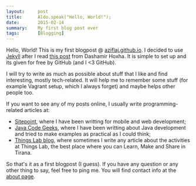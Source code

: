 ```yaml
---
layout:     post
title:      Aldo.speak("Hello, World!");
date:       2015-02-14
summary:    My first blog post ever
tags:       [Blogging]
---
```


<p>
Hello, World! This is my first blogpost @ <a href="http://aziflaj.github.io/">aziflaj.github.io</a>. I decided to use <a href="http://jekyllrb.com/">Jekyll</a> after I read <a href="http://goo.gl/2TY3e5" target="_blank">this post</a> from Dashamir Hoxha. It is simple to set up and its given for free by GitHub (and I <3 GitHub).
</p>

<p>
I will try to write as much as possible about stuff that I like and find interesting, mostly tech-related. It will help me to remember some stuff (for example Vagrant setup, which I always forget) and maybe helps other people too.
</p>

<p>
If you want to see any of my posts online, I usually write programming-related articles at:

<ul>
<li> <a href="http://www.sitepoint.com/author/aldoziflaj" target="_blank">Sitepoint</a>, where I have been writting for mobile and web development; </li>
<li> <a href="http://examples.javacodegeeks.com/author/aldo-ziflaj/" target="_blank">Java Code Geeks</a>, where I have been writting about Java development and tried to make examples as practical as I could think; </li>
<li> <a href="http://www.thingslab.cc/blog/" target="_blank">Things Lab blog</a>, where sometimes I write any article about the activities at Things Lab, the best place where you can Learn, Make and Share in Tirana.</li>
</ul>
</p>

<p>
So that's it as a first blogpost (I guess). If you have any question or any other thing to say, feel free to ping me. You will find contact info at the <a href="http://aziflaj.github.io/about/">about page</a>.
</p>
